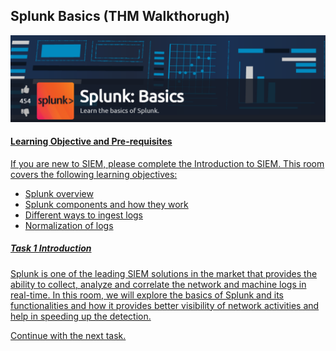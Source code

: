 ## Splunk Basics (THM Walkthorugh)

<img src="/assets/images/splunk_thm_basics_header.png">
<a href="https://tryhackme.com/room/splunk101">

<h4>Learning Objective and Pre-requisites</h4>
If you are new to SIEM, please complete the Introduction to SIEM. This room covers the following learning objectives:
<ul>
	<li> Splunk overview</li>
	<li>Splunk components and how they work</li>
	<li>Different ways to ingest logs</li>
    <li>Normalization of logs</li>
</ul>

<h5>Task 1 Introduction </h5>
Splunk is one of the leading SIEM solutions in the market that provides the ability to collect, analyze and correlate the network and machine logs in real-time. In this room, we will explore the basics of Splunk and its functionalities and how it provides better visibility of network activities and help in speeding up the detection.


Continue with the next task.
